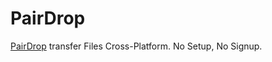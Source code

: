 # PairDrop

[PairDrop](https://github.com/schlagmichdoch/PairDrop) transfer Files Cross-Platform. No Setup, No Signup.
